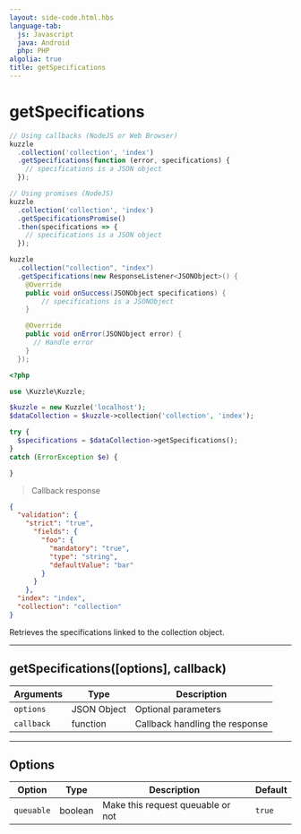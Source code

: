 ```yaml
---
layout: side-code.html.hbs
language-tab:
  js: Javascript
  java: Android
  php: PHP
algolia: true
title: getSpecifications
---
```


# getSpecifications

```js
// Using callbacks (NodeJS or Web Browser)
kuzzle
  .collection('collection', 'index')
  .getSpecifications(function (error, specifications) {
    // specifications is a JSON object
  });

// Using promises (NodeJS)
kuzzle
  .collection('collection', 'index')
  .getSpecificationsPromise()
  .then(specifications => {
    // specifications is a JSON object
  });
```

```java
kuzzle
  .collection("collection", "index")
  .getSpecifications(new ResponseListener<JSONObject>() {
    @Override
    public void onSuccess(JSONObject specifications) {
        // specifications is a JSONObject
    }

    @Override
    public void onError(JSONObject error) {
      // Handle error
    }
  });
```

```php
<?php

use \Kuzzle\Kuzzle;

$kuzzle = new Kuzzle('localhost');
$dataCollection = $kuzzle->collection('collection', 'index');

try {
  $specifications = $dataCollection->getSpecifications();
}
catch (ErrorException $e) {

}
```

> Callback response

```json
{
  "validation": {
    "strict": "true",
      "fields": {
        "foo": {
          "mandatory": "true",
          "type": "string",
          "defaultValue": "bar"
        }
      }
    },
  "index": "index",
  "collection": "collection"
}
```

Retrieves the specifications linked to the collection object.

---

## getSpecifications([options], callback)

| Arguments | Type | Description |
|---------------|---------|----------------------------------------|
| ``options`` | JSON Object | Optional parameters |
| ``callback`` | function | Callback handling the response |

---

## Options

| Option | Type | Description | Default |
|---------------|---------|----------------------------------------|---------|
| ``queuable`` | boolean | Make this request queuable or not  | ``true`` |
